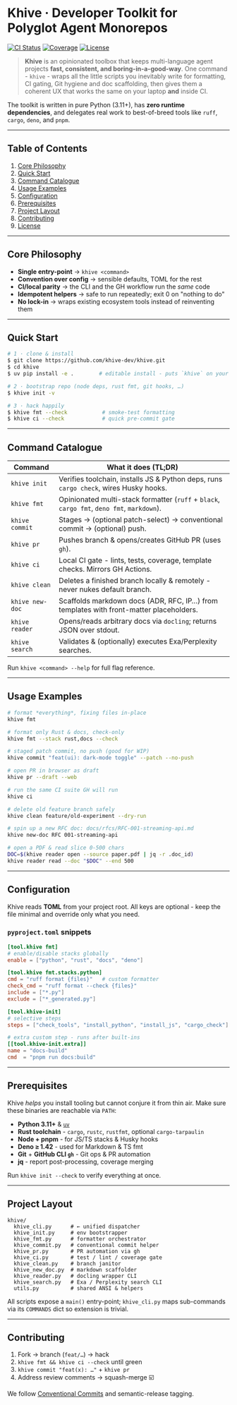 # Khive · Developer Toolkit for Polyglot Agent Monorepos

[![CI Status](https://img.shields.io/github/actions/workflow/status/khive-dev/khive/ci.yml?branch=main&label=CI)](https://github.com/khive-dev/khive/actions)
[![Coverage](https://img.shields.io/badge/coverage-80%2B-blue.svg)](#)
[![License](https://img.shields.io/badge/license-Apache--2.0-brightgreen.svg)](LICENSE)

> **Khive** is an opinionated toolbox that keeps multi-language agent projects
> **fast, consistent, and boring-in-a-good-way**. One command - `khive` - wraps
> all the little scripts you inevitably write for formatting, CI gating, Git
> hygiene and doc scaffolding, then gives them a coherent UX that works the same
> on your laptop **and** inside CI.

The toolkit is written in pure Python (3.11+), has **zero runtime
dependencies**, and delegates real work to best-of-breed tools like `ruff`,
`cargo`, `deno`, and `pnpm`.

---

## Table of Contents

1. [Core Philosophy](#core-philosophy)
2. [Quick Start](#quick-start)
3. [Command Catalogue](#command-catalogue)
4. [Usage Examples](#usage-examples)
5. [Configuration](#configuration)
6. [Prerequisites](#prerequisites)
7. [Project Layout](#project-layout)
8. [Contributing](#contributing)
9. [License](#license)

---

## Core Philosophy

- **Single entry-point** → `khive <command>`
- **Convention over config** → sensible defaults, TOML for the rest
- **CI/local parity** → the CLI and the GH workflow run the _same_ code
- **Idempotent helpers** → safe to run repeatedly; exit 0 on "nothing to do"
- **No lock-in** → wraps existing ecosystem tools instead of reinventing them

---

## Quick Start

```bash
# 1 · clone & install
$ git clone https://github.com/khive-dev/khive.git
$ cd khive
$ uv pip install -e .        # editable install - puts `khive` on your PATH

# 2 · bootstrap repo (node deps, rust fmt, git hooks, …)
$ khive init -v

# 3 · hack happily
$ khive fmt --check           # smoke-test formatting
$ khive ci --check            # quick pre-commit gate
```

---

## Command Catalogue

| Command         | What it does (TL;DR)                                                                       |
| --------------- | ------------------------------------------------------------------------------------------ |
| `khive init`    | Verifies toolchain, installs JS & Python deps, runs `cargo check`, wires Husky hooks.      |
| `khive fmt`     | Opinionated multi-stack formatter (`ruff` + `black`, `cargo fmt`, `deno fmt`, `markdown`). |
| `khive commit`  | Stages → (optional patch-select) → conventional commit → (optional) push.                  |
| `khive pr`      | Pushes branch & opens/creates GitHub PR (uses `gh`).                                       |
| `khive ci`      | Local CI gate - lints, tests, coverage, template checks. Mirrors GH Actions.               |
| `khive clean`   | Deletes a finished branch locally & remotely - never nukes default branch.                 |
| `khive new-doc` | Scaffolds markdown docs (ADR, RFC, IP…) from templates with front-matter placeholders.     |
| `khive reader`  | Opens/reads arbitrary docs via `docling`; returns JSON over stdout.                        |
| `khive search`  | Validates & (optionally) executes Exa/Perplexity searches.                                 |

Run `khive <command> --help` for full flag reference.

---

## Usage Examples

```bash
# format *everything*, fixing files in-place
khive fmt

# format only Rust & docs, check-only
khive fmt --stack rust,docs --check

# staged patch commit, no push (good for WIP)
khive commit "feat(ui): dark-mode toggle" --patch --no-push

# open PR in browser as draft
khive pr --draft --web

# run the same CI suite GH will run
khive ci

# delete old feature branch safely
khive clean feature/old-experiment --dry-run

# spin up a new RFC doc: docs/rfcs/RFC-001-streaming-api.md
khive new-doc RFC 001-streaming-api

# open a PDF & read slice 0-500 chars
DOC=$(khive reader open --source paper.pdf | jq -r .doc_id)
khive reader read --doc "$DOC" --end 500
```

---

## Configuration

Khive reads **TOML** from your project root. All keys are optional - keep the
file minimal and override only what you need.

### `pyproject.toml` snippets

```toml
[tool.khive fmt]
# enable/disable stacks globally
enable = ["python", "rust", "docs", "deno"]

[tool.khive fmt.stacks.python]
cmd = "ruff format {files}"   # custom formatter
check_cmd = "ruff format --check {files}"
include = ["*.py"]
exclude = ["*_generated.py"]
```

```toml
[tool.khive-init]
# selective steps
steps = ["check_tools", "install_python", "install_js", "cargo_check"]

# extra custom step - runs after built-ins
[[tool.khive-init.extra]]
name = "docs-build"
cmd  = "pnpm run docs:build"
```

---

## Prerequisites

Khive _helps_ you install tooling but cannot conjure it from thin air. Make sure
these binaries are reachable via `PATH`:

- **Python 3.11+** & [`uv`](https://github.com/astral-sh/uv)
- **Rust toolchain** - `cargo`, `rustc`, `rustfmt`, optional `cargo-tarpaulin`
- **Node + pnpm** - for JS/TS stacks & Husky hooks
- **Deno ≥ 1.42** - used for Markdown & TS fmt
- **Git** + **GitHub CLI `gh`** - Git ops & PR automation
- **jq** - report post-processing, coverage merging

Run `khive init --check` to verify everything at once.

---

## Project Layout

```
khive/
  khive_cli.py      # ← unified dispatcher
  khive_init.py     # env bootstrapper
  khive_fmt.py      # formatter orchestrator
  khive_commit.py   # conventional commit helper
  khive_pr.py       # PR automation via gh
  khive_ci.py       # test / lint / coverage gate
  khive_clean.py    # branch janitor
  khive_new_doc.py  # markdown scaffolder
  khive_reader.py   # docling wrapper CLI
  khive_search.py   # Exa / Perplexity search CLI
  utils.py          # shared ANSI & helpers
```

All scripts expose a `main()` entry-point; `khive_cli.py` maps sub-commands via
its `COMMANDS` dict so extension is trivial.

---

## Contributing

1. Fork → branch (`feat/…`) → hack
2. `khive fmt && khive ci --check` until green
3. `khive commit "feat(x): …"` + `khive pr`
4. Address review comments → squash-merge ☑️

We follow [Conventional Commits](https://www.conventionalcommits.org/) and
semantic-release tagging.
